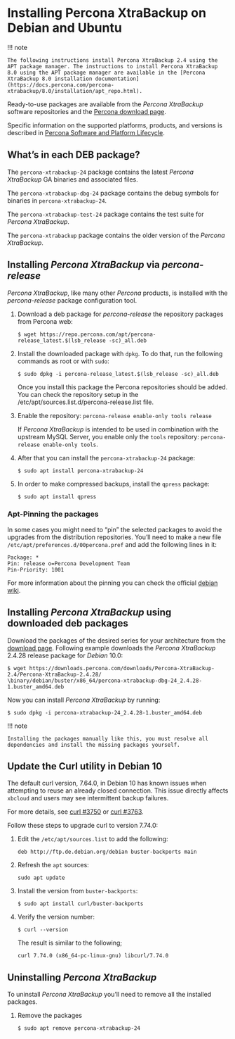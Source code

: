 # Installing Percona XtraBackup on Debian and Ubuntu


!!! note

    The following instructions install Percona XtraBackup 2.4 using the APT package manager. The instructions to install Percona XtraBackup 8.0 using the APT package manager are available in the [Percona XtraBackup 8.0 installation documentation](https://docs.percona.com/percona-xtrabackup/8.0/installation/apt_repo.html).

Ready-to-use packages are available from the *Percona XtraBackup* software
repositories and the [Percona download page](https://www.percona.com/downloads).

Specific information on the supported platforms, products, and versions is described in [Percona Software and Platform Lifecycle](https://www.percona.com/services/policies/percona-software-platform-lifecycle#mysql).

## What’s in each DEB package?

The `percona-xtrabackup-24` package contains the latest *Percona XtraBackup*
GA binaries and associated files.

The `percona-xtrabackup-dbg-24` package contains the debug symbols for
binaries in `percona-xtrabackup-24`.

The `percona-xtrabackup-test-24` package contains the test suite for
*Percona XtraBackup*.

The `percona-xtrabackup` package contains the older version of the
*Percona XtraBackup*.

## Installing *Percona XtraBackup* via *percona-release*

*Percona XtraBackup*, like many other *Percona* products, is installed
with the *percona-release* package configuration tool.


1. Download a deb package for *percona-release* the repository packages from Percona web:

    ```shell
    $ wget https://repo.percona.com/apt/percona-release_latest.$(lsb_release -sc)_all.deb
    ```

2. Install the downloaded package with `dpkg`. To do that, run the following commands as root or with `sudo`:

    ```shell
    $ sudo dpkg -i percona-release_latest.$(lsb_release -sc)_all.deb
    ```

    Once you install this package the Percona repositories should be added. You
    can check the repository setup in the
    /etc/apt/sources.list.d/percona-release.list file.

3. Enable the repository: `percona-release enable-only tools release`

    If *Percona XtraBackup* is intended to be used in combination with
    the upstream MySQL Server, you enable only the `tools`
    repository: `percona-release enable-only tools`.

4. After that you can install the `percona-xtrabackup-24` package:

    ```shell
    $ sudo apt install percona-xtrabackup-24
    ```

5. In order to make compressed backups, install the `qpress` package:

    ```shell
    $ sudo apt install qpress
    ```

### Apt-Pinning the packages

In some cases you might need to “pin” the selected packages to avoid the
upgrades from the distribution repositories. You’ll need to make a new file
`/etc/apt/preferences.d/00percona.pref` and add the following lines in
it:

```text
Package: *
Pin: release o=Percona Development Team
Pin-Priority: 1001
```

For more information about the pinning you can check the official
[debian wiki](http://wiki.debian.org/AptPreferences).

## Installing *Percona XtraBackup* using downloaded deb packages

Download the packages of the desired series for your architecture from the
[download page](https://www.percona.com/downloads/). Following
example downloads the *Percona XtraBackup* 2.4.28 release package for *Debian*
10.0:

```shell
$ wget https://downloads.percona.com/downloads/Percona-XtraBackup-2.4/Percona-XtraBackup-2.4.28/
\binary/debian/buster/x86_64/percona-xtrabackup-dbg-24_2.4.28-1.buster_amd64.deb
```

Now you can install *Percona XtraBackup* by running:

```shell
$ sudo dpkg -i percona-xtrabackup-24_2.4.28-1.buster_amd64.deb
```

!!! note

    Installing the packages manually like this, you must resolve all dependencies and install the missing packages yourself.

## Update the Curl utility in Debian 10

The default curl version, 7.64.0, in Debian 10 has known issues when attempting to reuse an already closed connection. This issue directly affects `xbcloud` and users may see intermittent backup failures.

For more details, see [curl #3750](https://github.com/curl/curl/issues/3750) or [curl #3763](https://github.com/curl/curl/pull/3763).

Follow these steps to upgrade curl to version 7.74.0:

1. Edit the `/etc/apt/sources.list` to add the following:

    ```text
    deb http://ftp.de.debian.org/debian buster-backports main
    ```

2. Refresh the `apt` sources:

    ```shell
    sudo apt update
    ```

3. Install the version from `buster-backports`:

    ```shell
    $ sudo apt install curl/buster-backports
    ```

4. Verify the version number:

    ```shell
    $ curl --version
    ```
    The result is similar to the following;

    ```text
    curl 7.74.0 (x86_64-pc-linux-gnu) libcurl/7.74.0
    ```

## Uninstalling *Percona XtraBackup*

To uninstall *Percona XtraBackup* you’ll need to remove all the installed
packages.

1. Remove the packages

    ```shell
    $ sudo apt remove percona-xtrabackup-24
    ```
